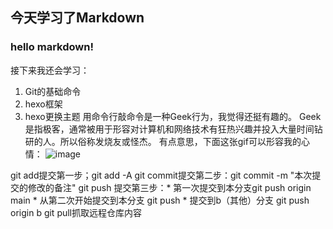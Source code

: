 ## 今天学习了Markdown
 ### hello markdown!
 
 接下来我还会学习：
 1. Git的基础命令
 1. hexo框架
 1. hexo更换主题
 用命令行敲命令是一种Geek行为，我觉得还挺有趣的。
  Geek是指极客，通常被用于形容对计算机和网络技术有狂热兴趣并投入大量时间钻研的人。所以俗称发烧友或怪杰。
  有点意思，下面这张gif可以形容我的心情：
![image](https://qgt-style.oss-cn-hangzhou.aliyuncs.com/newcoursep4/g1/g1-2-2/tenor.gif) 

git add提交第一步；git add -A
git commit提交第二步：git commit -m "本次提交的修改的备注"
git push 提交第三步：* 第一次提交到本分支git push origin main   * 从第二次开始提交到本分支 git push   * 提交到b（其他）分支 git push origin b
git pull抓取远程仓库内容
